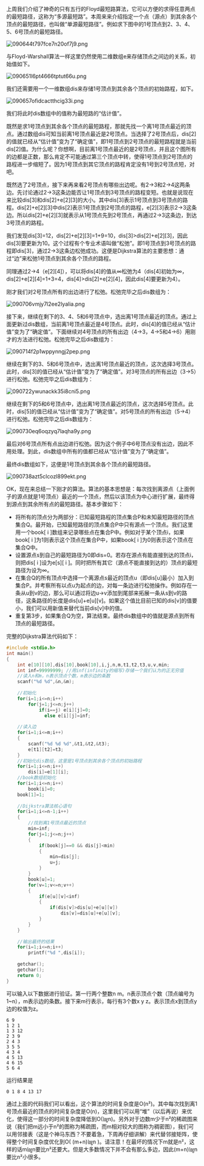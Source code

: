 上周我们介绍了神奇的只有五行的Floyd最短路算法，它可以方便的求得任意两点的最短路径，这称为“多源最短路”。本周来来介绍指定一个点（源点）到其余各个顶点的最短路径，也叫做“单源最短路径”。例如求下图中的1号顶点到2、3、4、5、6号顶点的最短路径。

![090644t797fce7n20of7j9.png](http://bbs.ahalei.com/data/attachment/forum/201403/31/090644t797fce7n20of7j9.png)

​与Floyd-Warshall算法一样这里仍然使用二维数组e来存储顶点之间边的关系，初始值如下。

![090651l6pt4666tptut66u.png](http://bbs.ahalei.com/data/attachment/forum/201403/31/090651l6pt4666tptut66u.png)

​我们还需要用一个一维数组dis来存储1号顶点到其余各个顶点的初始路程，如下。

![090657ofidcactthcig33i.png](http://bbs.ahalei.com/data/attachment/forum/201403/31/090657ofidcactthcig33i.png)

​我们将此时dis数组中的值称为最短路的“估计值”。

​既然是求1号顶点到其余各个顶点的最短路程，那就先找一个离1号顶点最近的顶点。通过数组dis可知当前离1号顶点最近是2号顶点。当选择了2号顶点后，dis\[2]的值就已经从“估计值”变为了“确定值”，即1号顶点到2号顶点的最短路程就是当前dis\[2]值。为什么呢？你想啊，目前离1号顶点最近的是2号顶点，并且这个图所有的边都是正数，那么肯定不可能通过第三个顶点中转，使得1号顶点到2号顶点的路程进一步缩短了。因为1号顶点到其它顶点的路程肯定没有1号到2号顶点短，对吧。

​既然选了2号顶点，接下来再来看2号顶点有哪些出边呢。有2->3和2->4这两条边。先讨论通过2->3这条边能否让1号顶点到3号顶点的路程变短。也就是说现在来比较dis\[3]和dis\[2]+e\[2]\[3]的大小。其中dis\[3]表示1号顶点到3号顶点的路程。dis\[2]+e\[2]\[3]中dis\[2]表示1号顶点到2号顶点的路程，e\[2]\[3]表示2->3这条边。所以dis\[2]+e\[2]\[3]就表示从1号顶点先到2号顶点，再通过2->3这条边，到达3号顶点的路程。

​我们发现dis\[3]=12，dis\[2]+e\[2]\[3]=1+9=10，dis\[3]>dis\[2]+e\[2]\[3]，因此dis\[3]要更新为10。这个过程有个专业术语叫做“松弛”。即1号顶点到3号顶点的路程即dis\[3]，通过2->3这条边松弛成功。这便是Dijkstra算法的主要思想：通过“边”来松弛1号顶点到其余各个顶点的路程。

​同理通过2->4（e\[2]\[4]），可以将dis\[4]的值从∞松弛为4（dis\[4]初始为∞，dis\[2]+e\[2]\[4]=1+3=4，dis\[4]>dis\[2]+e\[2]\[4]，因此dis\[4]要更新为4）。

​刚才我们对2号顶点所有的出边进行了松弛。松弛完毕之后dis数组为：

![090706vmjy7l2ee2lyalia.png](http://bbs.ahalei.com/data/attachment/forum/201403/31/090706vmjy7l2ee2lyalia.png)

​接下来，继续在剩下的3、4、5和6号顶点中，选出离1号顶点最近的顶点。通过上面更新过dis数组，当前离1号顶点最近是4号顶点。此时，dis\[4]的值已经从“估计值”变为了“确定值”。下面继续对4号顶点的所有出边（4->3，4->5和4->6）用刚才的方法进行松弛。松弛完毕之后dis数组为：

![090714f2p1wppynngj2pep.png](http://bbs.ahalei.com/data/attachment/forum/201403/31/090714f2p1wppynngj2pep.png)

​继续在剩下的3、5和6号顶点中，选出离1号顶点最近的顶点，这次选择3号顶点。此时，dis\[3]的值已经从“估计值”变为了“确定值”。对3号顶点的所有出边（3->5）进行松弛。松弛完毕之后dis数组为：

![090722ywunackk35i8cni5.png](http://bbs.ahalei.com/data/attachment/forum/201403/31/090722ywunackk35i8cni5.png)

​继续在剩下的5和6号顶点中，选出离1号顶点最近的顶点，这次选择5号顶点。此时，dis[5]的值已经从“估计值”变为了“确定值”。对5号顶点的所有出边（5->4）进行松弛。松弛完毕之后dis数组为：

![090730eq6oqzyq7laqha9y.png](http://bbs.ahalei.com/data/attachment/forum/201403/31/090730eq6oqzyq7laqha9y.png)

​最后对6号顶点所有点出边进行松弛。因为这个例子中6号顶点没有出边，因此不用处理。到此，dis数组中所有的值都已经从“估计值”变为了“确定值”。

​最终dis数组如下，这便是1号顶点到其余各个顶点的最短路径。

![090738azt5clcozl899ekt.png](http://bbs.ahalei.com/data/attachment/forum/201403/31/090738azt5clcozl899ekt.png)

​OK，现在来总结一下刚才的算法。算法的基本思想是：每次找到离源点（上面例子的源点就是1号顶点）最近的一个顶点，然后以该顶点为中心进行扩展，最终得到源点到其余所有点的最短路径。基本步骤如下：

- 将所有的顶点分为两部分：已知最短路程的顶点集合P和未知最短路径的顶点集合Q。最开始，已知最短路径的顶点集合P中只有源点一个顶点。我们这里用一个book[ i ]数组来记录哪些点在集合P中。例如对于某个顶点i，如果book[ i ]为1则表示这个顶点在集合P中，如果book[ i ]为0则表示这个顶点在集合Q中。
- 设置源点s到自己的最短路径为0即dis=0。若存在源点有能直接到达的顶点i，则把dis[ i ]设为e\[s][ i ]。同时把所有其它（源点不能直接到达的）顶点的最短路径为设为∞。
- 在集合Q的所有顶点中选择一个离源点s最近的顶点u（即dis\[u]最小）加入到集合P。并考察所有以点u为起点的边，对每一条边进行松弛操作。例如存在一条从u到v的边，那么可以通过将边u->v添加到尾部来拓展一条从s到v的路径，这条路径的长度是dis\[u]+e\[u]\[v]。如果这个值比目前已知的dis\[v]的值要小，我们可以用新值来替代当前dis\[v]中的值。
- 重复第3步，如果集合Q为空，算法结束。最终dis数组中的值就是源点到所有顶点的最短路径。

​完整的Dijkstra算法代码如下：

```c
#include <stdio.h>
int main()
{
    int e[10][10],dis[10],book[10],i,j,n,m,t1,t2,t3,u,v,min;
    int inf=99999999; //用inf(infinity的缩写)存储一个我们认为的正无穷值
    //读入n和m，n表示顶点个数，m表示边的条数
    scanf("%d %d",&n,&m);
                                                                   
    //初始化
    for(i=1;i<=n;i++)
        for(j=1;j<=n;j++)
            if(i==j) e[i][j]=0;
              else e[i][j]=inf;
                                                                             
    //读入边
    for(i=1;i<=m;i++)
    {
        scanf("%d %d %d",&t1,&t2,&t3);
        e[t1][t2]=t3;
    }
    //初始化dis数组，这里是1号顶点到其余各个顶点的初始路程
    for(i=1;i<=n;i++)
        dis[i]=e[1][i];
    //book数组初始化
    for(i=1;i<=n;i++)
        book[i]=0;
    book[1]=1;
                                                                   
    //Dijkstra算法核心语句
    for(i=1;i<=n-1;i++)
    {
        //找到离1号顶点最近的顶点
        min=inf;
        for(j=1;j<=n;j++)
        {
            if(book[j]==0 && dis[j]<min)
            {
                min=dis[j];
                u=j;
            }
        }
        book[u]=1;
        for(v=1;v<=n;v++)
        {
            if(e[u][v]<inf)
            {
                if(dis[v]>dis[u]+e[u][v])
                    dis[v]=dis[u]+e[u][v];
            }
        }
    }
                                                                   
    //输出最终的结果
    for(i=1;i<=n;i++)
        printf("%d ",dis[i]);
                                                                       
    getchar();
    getchar();
    return 0;
}
```

​可以输入以下数据进行验证。第一行两个整数n  m。n表示顶点个数（顶点编号为1~n），m表示边的条数。接下来m行表示，每行有3个数x y z。表示顶点x到顶点y边的权值为z。

```
6 9
1 2 1
1 3 12
2 3 9
2 4 3
3 5 5
4 3 4
4 5 13
4 6 15
5 6 4
```

​运行结果是

```
0 1 8 4 13 17
```

通过上面的代码我们可以看出，这个算法的时间复杂度是O(n²)。其中每次找到离1号顶点最近的顶点的时间复杂度是O(n)，这里我们可以用“堆”（以后再说）来优化，使得这一部分的时间复杂度降低到O(㏒n)。另外对于边数m少于n²的稀疏图来说（我们把m远小于n²的图称为稀疏图，而m相对较大的图称为稠密图），我们可以用邻接表（这是个神马东西？不要着急，下周再仔细讲解）来代替邻接矩阵，使得整个时间复杂度优化到O( (m+n)㏒n )。请注意！在最坏的情况下m就是n²，这样的话m㏒n要比n²还要大。但是大多数情况下并不会有那么多边，因此(m+n)㏒n要比n²小很多。